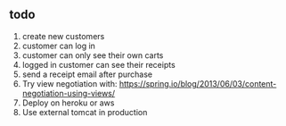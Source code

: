todo
----

1. create new customers
2. customer can log in
3. customer can only see their own carts
4. logged in customer can see their receipts
5. send a receipt email after purchase
6. Try view negotiation with: https://spring.io/blog/2013/06/03/content-negotiation-using-views/
7. Deploy on heroku or aws
8. Use external tomcat in production
